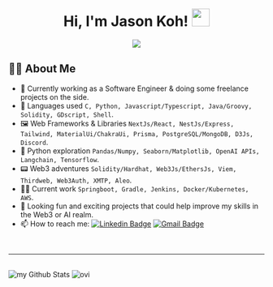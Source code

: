 <h1 align="center">Hi, I'm Jason Koh! <img src="https://media.giphy.com/media/hvRJCLFzcasrR4ia7z/giphy.gif" width="35"></h1>
<p align="center">
  <a href="https://github.com/DenverCoder1/readme-typing-svg"><img src="https://readme-typing-svg.herokuapp.com?lines=42+Kuala+Lumpur+Student;Always%20learning%20new%20things&center=true&width=500&height=50"></a>
</p>

## :ok_man: About Me
- 🔭 Currently working as a Software Engineer & doing some freelance projects on the side.
- 🌱 Languages used `C, Python, Javascript/Typescript, Java/Groovy, Solidity, GDscript, Shell`.
- 🖼️ Web Frameworks & Libraries `NextJs/React, NestJs/Express, Tailwind, MaterialUi/ChakraUi, Prisma, PostgreSQL/MongoDB, D3Js, Discord`.
- 🐍 Python exploration `Pandas/Numpy, Seaborn/Matplotlib, OpenAI APIs, Langchain, Tensorflow`.
- 📟 Web3 adventures `Solidity/Hardhat, Web3Js/EthersJs, Viem, Thirdweb, Web3Auth, XMTP, Aleo`.
- 👨‍💻 Current work `Springboot, Gradle, Jenkins, Docker/Kubernetes, AWS`.
- 🤔 Looking fun and exciting projects that could help improve my skills in the Web3 or AI realm.
- 📫 How to reach me: 
[![Linkedin Badge](https://img.shields.io/badge/-jasonkwm-blue?style=flat-square&logo=Linkedin&logoColor=white&link=https://www.linkedin.com/in/jasonkwm/)](https://www.linkedin.com/in/jasonkwm/) 
[![Gmail Badge](https://img.shields.io/badge/-jasonkwm13@gmail.com-c14438?style=flat-square&logo=Gmail&logoColor=white&link=mailto:jasonkwm13@gmail.com)](mailto:jasonkwm13@gmail.com)
<br>
<hr>
<br>
<img src="https://github-readme-stats.vercel.app/api?username=jasonkwm&include_all_commits=true&count_private=true&show_icons=true&layout=compact&theme=tokyonight" alt="my Github Stats"/>
<img src="https://github-readme-stats.vercel.app/api/top-langs?username=jasonkwm&show_icons=true&locale=en&layout=compact&theme=tokyonight" alt="ovi" />

<!--
**jasonkwm/jasonkwm** is a ✨ _special_ ✨ repository because its `README.md` (this file) appears on your GitHub profile.

Here are some ideas to get you started:

- 🔭 I’m currently a student at [42 Kuala Lumpur](https://42kl.edu.my/)
- 🌱 I’m currently learning ...
- 👯 I’m looking to collaborate on ...
- 🤔 I’m looking for help with ...
- 💬 Ask me about ...
- 📫 How to reach me: ...
- 😄 Pronouns: ...
- ⚡ Fun fact: ...
-->

